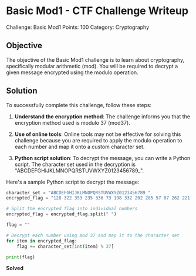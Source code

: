 # Basic Mod1 - CTF Challenge Writeup

Challenge: Basic Mod1
Points: 100
Category: Cryptography

## Objective
The objective of the Basic Mod1 challenge is to learn about cryptography, specifically modular arithmetic (mod). You will be required to decrypt a given message encrypted using the modulo operation.

## Solution
To successfully complete this challenge, follow these steps:

1. **Understand the encryption method**: The challenge informs you that the encryption method used is modulo 37 (mod37).

2. **Use of online tools**: Online tools may not be effective for solving this challenge because you are required to apply the modulo operation to each number and map it onto a custom character set.

3. **Python script solution**: To decrypt the message, you can write a Python script. The character set used in the decryption is "ABCDEFGHIJKLMNOPQRSTUVWXYZ0123456789_". 

Here's a sample Python script to decrypt the message:

```python
character_set = "ABCDEFGHIJKLMNOPQRSTUVWXYZ0123456789_"
encrypted_flag = "128 322 353 235 336 73 198 332 202 285 57 87 262 221 218 405 335 101 256 227 112 140"

# Split the encrypted flag into individual numbers
encrypted_flag = encrypted_flag.split(" ")

flag = ""

# Decrypt each number using mod 37 and map it to the character set
for item in encrypted_flag:
    flag += character_set[int(item) % 37]

print(flag)
```

**Solved**